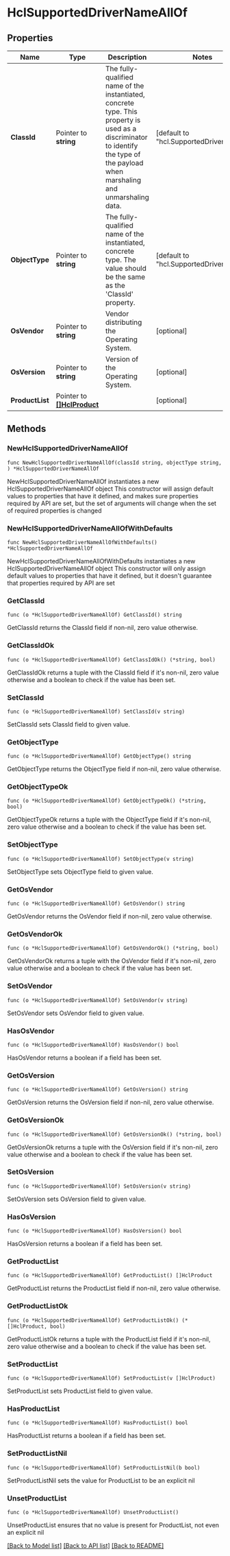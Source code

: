 # HclSupportedDriverNameAllOf

## Properties

Name | Type | Description | Notes
------------ | ------------- | ------------- | -------------
**ClassId** | Pointer to **string** | The fully-qualified name of the instantiated, concrete type. This property is used as a discriminator to identify the type of the payload when marshaling and unmarshaling data. | [default to "hcl.SupportedDriverName"]
**ObjectType** | Pointer to **string** | The fully-qualified name of the instantiated, concrete type. The value should be the same as the &#39;ClassId&#39; property. | [default to "hcl.SupportedDriverName"]
**OsVendor** | Pointer to **string** | Vendor distributing the Operating System. | [optional] 
**OsVersion** | Pointer to **string** | Version of the Operating System. | [optional] 
**ProductList** | Pointer to [**[]HclProduct**](hcl.Product.md) |  | [optional] 

## Methods

### NewHclSupportedDriverNameAllOf

`func NewHclSupportedDriverNameAllOf(classId string, objectType string, ) *HclSupportedDriverNameAllOf`

NewHclSupportedDriverNameAllOf instantiates a new HclSupportedDriverNameAllOf object
This constructor will assign default values to properties that have it defined,
and makes sure properties required by API are set, but the set of arguments
will change when the set of required properties is changed

### NewHclSupportedDriverNameAllOfWithDefaults

`func NewHclSupportedDriverNameAllOfWithDefaults() *HclSupportedDriverNameAllOf`

NewHclSupportedDriverNameAllOfWithDefaults instantiates a new HclSupportedDriverNameAllOf object
This constructor will only assign default values to properties that have it defined,
but it doesn't guarantee that properties required by API are set

### GetClassId

`func (o *HclSupportedDriverNameAllOf) GetClassId() string`

GetClassId returns the ClassId field if non-nil, zero value otherwise.

### GetClassIdOk

`func (o *HclSupportedDriverNameAllOf) GetClassIdOk() (*string, bool)`

GetClassIdOk returns a tuple with the ClassId field if it's non-nil, zero value otherwise
and a boolean to check if the value has been set.

### SetClassId

`func (o *HclSupportedDriverNameAllOf) SetClassId(v string)`

SetClassId sets ClassId field to given value.


### GetObjectType

`func (o *HclSupportedDriverNameAllOf) GetObjectType() string`

GetObjectType returns the ObjectType field if non-nil, zero value otherwise.

### GetObjectTypeOk

`func (o *HclSupportedDriverNameAllOf) GetObjectTypeOk() (*string, bool)`

GetObjectTypeOk returns a tuple with the ObjectType field if it's non-nil, zero value otherwise
and a boolean to check if the value has been set.

### SetObjectType

`func (o *HclSupportedDriverNameAllOf) SetObjectType(v string)`

SetObjectType sets ObjectType field to given value.


### GetOsVendor

`func (o *HclSupportedDriverNameAllOf) GetOsVendor() string`

GetOsVendor returns the OsVendor field if non-nil, zero value otherwise.

### GetOsVendorOk

`func (o *HclSupportedDriverNameAllOf) GetOsVendorOk() (*string, bool)`

GetOsVendorOk returns a tuple with the OsVendor field if it's non-nil, zero value otherwise
and a boolean to check if the value has been set.

### SetOsVendor

`func (o *HclSupportedDriverNameAllOf) SetOsVendor(v string)`

SetOsVendor sets OsVendor field to given value.

### HasOsVendor

`func (o *HclSupportedDriverNameAllOf) HasOsVendor() bool`

HasOsVendor returns a boolean if a field has been set.

### GetOsVersion

`func (o *HclSupportedDriverNameAllOf) GetOsVersion() string`

GetOsVersion returns the OsVersion field if non-nil, zero value otherwise.

### GetOsVersionOk

`func (o *HclSupportedDriverNameAllOf) GetOsVersionOk() (*string, bool)`

GetOsVersionOk returns a tuple with the OsVersion field if it's non-nil, zero value otherwise
and a boolean to check if the value has been set.

### SetOsVersion

`func (o *HclSupportedDriverNameAllOf) SetOsVersion(v string)`

SetOsVersion sets OsVersion field to given value.

### HasOsVersion

`func (o *HclSupportedDriverNameAllOf) HasOsVersion() bool`

HasOsVersion returns a boolean if a field has been set.

### GetProductList

`func (o *HclSupportedDriverNameAllOf) GetProductList() []HclProduct`

GetProductList returns the ProductList field if non-nil, zero value otherwise.

### GetProductListOk

`func (o *HclSupportedDriverNameAllOf) GetProductListOk() (*[]HclProduct, bool)`

GetProductListOk returns a tuple with the ProductList field if it's non-nil, zero value otherwise
and a boolean to check if the value has been set.

### SetProductList

`func (o *HclSupportedDriverNameAllOf) SetProductList(v []HclProduct)`

SetProductList sets ProductList field to given value.

### HasProductList

`func (o *HclSupportedDriverNameAllOf) HasProductList() bool`

HasProductList returns a boolean if a field has been set.

### SetProductListNil

`func (o *HclSupportedDriverNameAllOf) SetProductListNil(b bool)`

 SetProductListNil sets the value for ProductList to be an explicit nil

### UnsetProductList
`func (o *HclSupportedDriverNameAllOf) UnsetProductList()`

UnsetProductList ensures that no value is present for ProductList, not even an explicit nil

[[Back to Model list]](../README.md#documentation-for-models) [[Back to API list]](../README.md#documentation-for-api-endpoints) [[Back to README]](../README.md)


